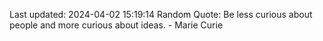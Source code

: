 Last updated: 2024-04-02 15:19:14
Random Quote: Be less curious about people and more curious about ideas. - Marie Curie